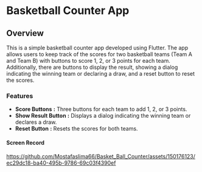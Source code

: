 # Basketball Counter App
## Overview
This is a simple basketball counter app developed using Flutter. The app allows users to keep track of the scores for two basketball teams (Team A and Team B) with buttons to score 1, 2, or 3 points for each team. Additionally, there are buttons to display the result, showing a dialog indicating the winning team or declaring a draw, and a reset button to reset the scores.
### Features
- **Score Buttons** **:** Three buttons for each team to add 1, 2, or 3 points.
- **Show Result Button** **:** Displays a dialog indicating the winning team or declares a draw.
- **Reset Button** **:** Resets the scores for both teams.
#### **Screen Record**

https://github.com/Mostafaslima66/Basket_Ball_Counter/assets/150176123/ec29dc18-ba40-495b-9786-69c03f4390ef

